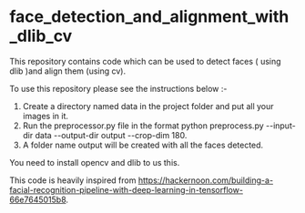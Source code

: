 # face_detection_and_alignment_with_dlib_cv
This repository contains code which can be used to detect faces ( using dlib )and align them (using cv).

To use this repository please see the instructions below :-

1. Create a directory named data in the project folder and put all your images in it. 
2. Run the preprocessor.py file in the  format python preprocess.py --input-dir data --output-dir output --crop-dim 180.
3. A folder name output will be created with all the faces detected.

You need to install opencv and dlib to us this.

This code is heavily inspired from https://hackernoon.com/building-a-facial-recognition-pipeline-with-deep-learning-in-tensorflow-66e7645015b8. 

